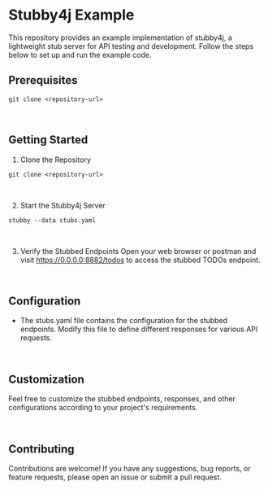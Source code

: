 # Stubby4j Example

This repository provides an example implementation of stubby4j, a lightweight stub server for API testing and development. Follow the steps below to set up and run the example code.

## Prerequisites

```shell
git clone <repository-url>
```

<br/>

## Getting Started

1. Clone the Repository

```shell
git clone <repository-url>
```
<br/>

2. Start the Stubby4j Server
```shell
stubby --data stubs.yaml  
```
<br/>

3. Verify the Stubbed Endpoints
Open your web browser or postman and visit https://0.0.0.0:8882/todos to access the stubbed TODOs endpoint.

<br/>

## Configuration
- The stubs.yaml file contains the configuration for the stubbed endpoints. Modify this file to define different responses for various API requests.

<br/>

## Customization
Feel free to customize the stubbed endpoints, responses, and other configurations according to your project's requirements.

<br/>

## Contributing
Contributions are welcome! If you have any suggestions, bug reports, or feature requests, please open an issue or submit a pull request.
